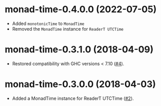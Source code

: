 # monad-time-0.4.0.0 (2022-07-05)
* Added `monotonicTime` to `MonadTime`
* Removed the `MonadTime` instance for `ReaderT UTCTime`

# monad-time-0.3.1.0 (2018-04-09)
* Restored compatibility with GHC versions < 7.10
  ([#4](https://github.com/scrive/monad-time/issues/4)).

# monad-time-0.3.0.0 (2018-04-03)
* Added a MonadTime instance for ReaderT UTCTime
  ([#2](https://github.com/scrive/monad-time/pull/2)).
